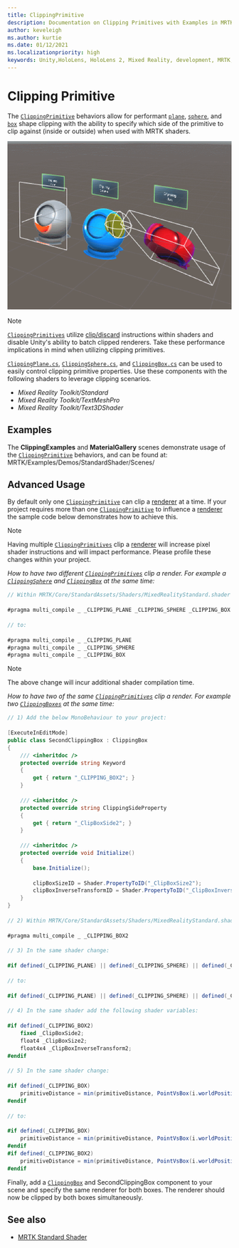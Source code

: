 ```yaml
---
title: ClippingPrimitive
description: Documentation on Clipping Primitives with Examples in MRTK
author: keveleigh
ms.author: kurtie
ms.date: 01/12/2021
ms.localizationpriority: high
keywords: Unity,HoloLens, HoloLens 2, Mixed Reality, development, MRTK, Clipping primitive,
---
```


# Clipping Primitive

The [`ClippingPrimitive`](xref:Microsoft.MixedReality.Toolkit.Utilities.ClippingPrimitive) behaviors allow for performant [`plane`](xref:Microsoft.MixedReality.Toolkit.Utilities.ClippingPlane), [`sphere`](xref:Microsoft.MixedReality.Toolkit.Utilities.ClippingSphere), and [`box`](xref:Microsoft.MixedReality.Toolkit.Utilities.ClippingBox) shape clipping with the ability to specify which side of the primitive to clip against (inside or outside) when used with MRTK shaders.

![primitive clipping gizmos](../Images/MRTKStandardShader/MRTK_PrimitiveClippingGizmos.gif)

> [!NOTE]
> [`ClippingPrimitives`](xref:Microsoft.MixedReality.Toolkit.Utilities.ClippingPrimitive) utilize [clip/discard](https://developer.download.nvidia.com/cg/clip.html) instructions within shaders and disable Unity's ability to batch clipped renderers. Take these performance implications in mind when utilizing clipping primitives.

[`ClippingPlane.cs`](xref:Microsoft.MixedReality.Toolkit.Utilities.ClippingPlane), [`ClippingSphere.cs`](xref:Microsoft.MixedReality.Toolkit.Utilities.ClippingSphere), and [`ClippingBox.cs`](xref:Microsoft.MixedReality.Toolkit.Utilities.ClippingBox) can be used to easily control clipping primitive properties. Use these components with the following shaders to leverage clipping scenarios.

- *Mixed Reality Toolkit/Standard*
- *Mixed Reality Toolkit/TextMeshPro*
- *Mixed Reality Toolkit/Text3DShader*

## Examples

The **ClippingExamples** and **MaterialGallery** scenes demonstrate usage of the [`ClippingPrimitive`](xref:Microsoft.MixedReality.Toolkit.Utilities.ClippingPrimitive) behaviors, and can be found at: MRTK/Examples/Demos/StandardShader/Scenes/

## Advanced Usage

By default only one [`ClippingPrimitive`](xref:Microsoft.MixedReality.Toolkit.Utilities.ClippingPrimitive) can clip a [renderer](https://docs.unity3d.com/ScriptReference/Renderer.html) at a time. If your project requires more than one [`ClippingPrimitive`](xref:Microsoft.MixedReality.Toolkit.Utilities.ClippingPrimitive) to influence a [renderer](https://docs.unity3d.com/ScriptReference/Renderer.html)  the sample code below demonstrates how to achieve this.

> [!NOTE]
> Having multiple [`ClippingPrimitives`](xref:Microsoft.MixedReality.Toolkit.Utilities.ClippingPrimitive) clip a [renderer](https://docs.unity3d.com/ScriptReference/Renderer.html) will increase pixel shader instructions and will impact performance. Please profile these changes within your project.

*How to have two different [`ClippingPrimitives`](xref:Microsoft.MixedReality.Toolkit.Utilities.ClippingPrimitive) clip a render. For example a [`ClippingSphere`](xref:Microsoft.MixedReality.Toolkit.Utilities.ClippingSphere) and [`ClippingBox`](xref:Microsoft.MixedReality.Toolkit.Utilities.ClippingBox) at the same time:*

```C#
// Within MRTK/Core/StandardAssets/Shaders/MixedRealityStandard.shader (or another MRTK shader) change:

#pragma multi_compile _ _CLIPPING_PLANE _CLIPPING_SPHERE _CLIPPING_BOX

// to:

#pragma multi_compile _ _CLIPPING_PLANE
#pragma multi_compile _ _CLIPPING_SPHERE
#pragma multi_compile _ _CLIPPING_BOX
```

> [!NOTE]
> The above change will incur additional shader compilation time.

*How to have two of the same [`ClippingPrimitives`](xref:Microsoft.MixedReality.Toolkit.Utilities.ClippingPrimitive) clip a render. For example two [`ClippingBoxes`](xref:Microsoft.MixedReality.Toolkit.Utilities.ClippingBox) at the same time:*

```C#
// 1) Add the below MonoBehaviour to your project:

[ExecuteInEditMode]
public class SecondClippingBox : ClippingBox
{
    /// <inheritdoc />
    protected override string Keyword
    {
        get { return "_CLIPPING_BOX2"; }
    }

    /// <inheritdoc />
    protected override string ClippingSideProperty
    {
        get { return "_ClipBoxSide2"; }
    }

    /// <inheritdoc />
    protected override void Initialize()
    {
        base.Initialize();

        clipBoxSizeID = Shader.PropertyToID("_ClipBoxSize2");
        clipBoxInverseTransformID = Shader.PropertyToID("_ClipBoxInverseTransform2");
    }
}

// 2) Within MRTK/Core/StandardAssets/Shaders/MixedRealityStandard.shader (or another MRTK shader) add the following multi_compile pragma:

#pragma multi_compile _ _CLIPPING_BOX2

// 3) In the same shader change:

#if defined(_CLIPPING_PLANE) || defined(_CLIPPING_SPHERE) || defined(_CLIPPING_BOX)

// to:

#if defined(_CLIPPING_PLANE) || defined(_CLIPPING_SPHERE) || defined(_CLIPPING_BOX) || defined(_CLIPPING_BOX2)

// 4) In the same shader add the following shader variables:

#if defined(_CLIPPING_BOX2)
    fixed _ClipBoxSide2;
    float4 _ClipBoxSize2;
    float4x4 _ClipBoxInverseTransform2;
#endif

// 5) In the same shader change:

#if defined(_CLIPPING_BOX)
    primitiveDistance = min(primitiveDistance, PointVsBox(i.worldPosition.xyz, _ClipBoxSize.xyz, _ClipBoxInverseTransform) * _ClipBoxSide);
#endif

// to:

#if defined(_CLIPPING_BOX)
    primitiveDistance = min(primitiveDistance, PointVsBox(i.worldPosition.xyz, _ClipBoxSize.xyz, _ClipBoxInverseTransform) * _ClipBoxSide);
#endif
#if defined(_CLIPPING_BOX2)
    primitiveDistance = min(primitiveDistance, PointVsBox(i.worldPosition.xyz, _ClipBoxSize2.xyz, _ClipBoxInverseTransform2) * _ClipBoxSide2);
#endif
```

Finally, add a [`ClippingBox`](xref:Microsoft.MixedReality.Toolkit.Utilities.ClippingBox) and SecondClippingBox component to your scene and specify the same renderer for both boxes. The renderer should now be clipped by both boxes simultaneously.

## See also

- [MRTK Standard Shader](../MRTKStandardShader.md)
